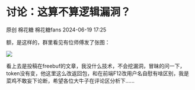 #  讨论：这算不算逻辑漏洞？   
原创 棉花糖  棉花糖fans   2024-06-19 17:25  
  
额，是这样的，群里看见有位师傅发了张图：  
  
![](https://mmbiz.qpic.cn/mmbiz_jpg/lic4LrsB27nvc2GFgMLYylK1370ibWGVfbnhuhgjAHiciaib7LUgwJYYicdRp0g1CtYMdK8hqmhE02iaeLUnibMgu7rOsg/640?wx_fmt=jpeg "")  
  
看上去是投稿在freebuf的文章，我没什么技术，不会挖漏洞，冒昧的问一下，token没有变，他这里这么改返回包，和在前端F12改用户名自慰有啥区别，我是菜鸡不敢妄下论断，希望各位大牛子在评论区分析下......  
  
